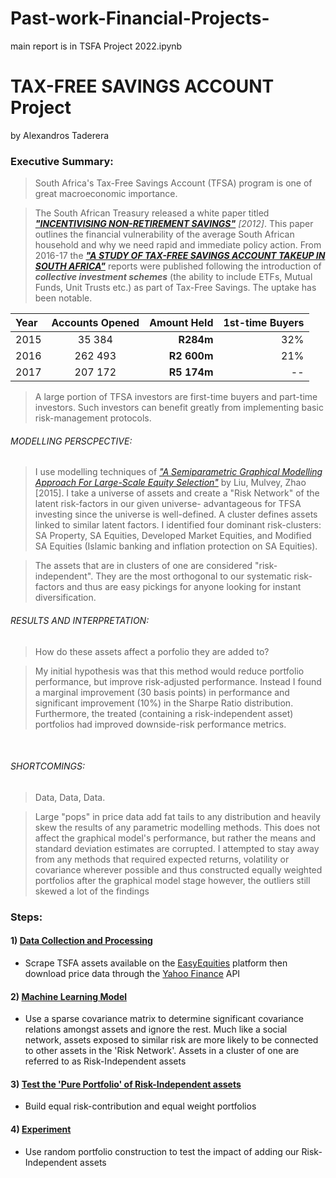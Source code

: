 # Past-work-Financial-Projects-

main report is in TSFA Project 2022.ipynb

# TAX-FREE SAVINGS ACCOUNT Project

by Alexandros Taderera

### Executive Summary:
> South Africa's Tax-Free Savings Account (TFSA) program is one of great macroeconomic importance. 

> The South African Treasury released a white paper titled [***"INCENTIVISING NON-RETIREMENT SAVINGS"***](http://www.treasury.gov.za/comm_media/press/2012/Incentivising%20non-retirement%20savings.pdf) *[2012]*. This paper outlines the financial vulnerability of the average South African household and why we need rapid and immediate policy action.
> From 2016-17 the [***"A STUDY OF TAX-FREE SAVINGS ACCOUNT TAKEUP IN SOUTH AFRICA"***](https://www.intellidex.co.za/wp-content/uploads/2017/07/TFSA-Survey-Report-2017-Live-Version-FINAL.pdf) reports were published following the introduction of ***collective investment schemes*** (the ability to include ETFs, Mutual Funds, Unit Trusts etc.) as part of Tax-Free Savings. The uptake has been notable.


|Year |Accounts Opened|Amount Held |1st-time Buyers|
|:-----|:----:|----:|----:|
|2015 |35 384 |**R284m** |32%|
|2016 |262 493 |**R2 600m** | 21% |
|2017 |207 172|**R5 174m**| --|

> A large portion of TFSA investors are first-time buyers and part-time investors. Such investors can benefit greatly from implementing basic risk-management protocols.


###### MODELLING PERSCPECTIVE: 
>  I use modelling techniques of [*"A Semiparametric Graphical Modelling Approach For Large-Scale Equity Selection"*](https://doi.org/10.1080/14697688.2015.1101149) by Liu, Mulvey, Zhao [2015]. I take a universe of assets and create a "Risk Network" of the latent risk-factors in our given universe- advantageous for TFSA investing since the universe is well-defined. A cluster defines assets linked to similar latent factors. I identified four dominant risk-clusters: SA Property, SA Equities, Developed Market Equities, and Modified SA Equities (Islamic banking and inflation protection on SA Equities). 

>The assets that are in clusters of one are considered "risk-independent". They are the most orthogonal to our systematic risk-factors and thus are easy pickings for anyone looking for instant diversification.



###### RESULTS AND INTERPRETATION: 
>How do these assets affect a porfolio they are added to?

>My initial hypothesis was that this method would reduce portfolio performance, but improve risk-adjusted performance. Instead I found a marginal improvement (30 basis points) in performance and significant improvement (10%) in the Sharpe Ratio distribution. Furthermore, the treated (containing a risk-independent asset) portfolios had improved downside-risk performance metrics.
<br /> 

###### SHORTCOMINGS:
>Data, Data, Data. 

>Large "pops" in price data add fat tails to any distribution and heavily skew the results of any parametric modelling methods. This does not affect the graphical model's performance, but rather the means and standard deviation estimates are corrupted. I attempted to stay away from any methods that required expected returns, volatility or covariance wherever possible and thus constructed equally weighted portfolios after the graphical model stage however, the outliers still skewed a lot of the findings


### Steps:
#### 1)  [Data Collection and Processing](#0)
- Scrape TSFA assets available on the [EasyEquities](https://etfs.easyequities.co.za/finder) platform then download price data through the [Yahoo Finance](https://finance.yahoo.com) API

#### 2) [Machine Learning Model](#1)
- Use a sparse covariance matrix to determine significant covariance relations amongst assets and ignore the rest. Much like a social network, assets exposed to similar risk are more likely to be connected to other assets in the 'Risk Network'. Assets in a cluster of one are referred to as Risk-Independent assets

#### 3)  [Test the 'Pure Portfolio' of Risk-Independent assets](#2)
- Build equal risk-contribution and equal weight portfolios

#### 4) [Experiment](#3)
- Use random portfolio construction to test the impact of adding our Risk-Independent assets
